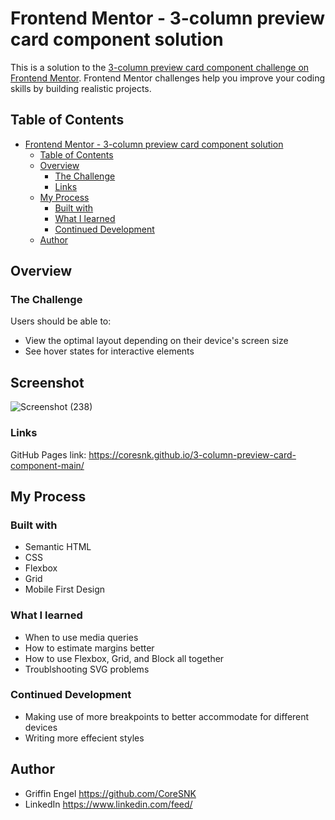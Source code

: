 # Frontend Mentor - 3-column preview card component solution

This is a solution to the [3-column preview card component challenge on Frontend Mentor](https://www.frontendmentor.io/challenges/3column-preview-card-component-pH92eAR2-). Frontend Mentor challenges help you improve your coding skills by building realistic projects.

## Table of Contents

- [Frontend Mentor - 3-column preview card component solution](#frontend-mentor---3-column-preview-card-component-solution)
  - [Table of Contents](#table-of-contents)
  - [Overview](#overview)
    - [The Challenge](#the-challenge)
    - [Links](#links)
  - [My Process](#my-process)
    - [Built with](#built-with)
    - [What I learned](#what-i-learned)
    - [Continued Development](#continued-development)
  - [Author](#author)

## Overview

### The Challenge

Users should be able to:

- View the optimal layout depending on their device's screen size
- See hover states for interactive elements

## Screenshot

![Screenshot (238)](https://github.com/CoreSNK/3-column-preview-card-component-main/assets/125166144/a62d8acc-ff68-43fb-9a29-441300589a67)


### Links

GitHub Pages link: https://coresnk.github.io/3-column-preview-card-component-main/

## My Process

### Built with

- Semantic HTML
- CSS
- Flexbox
- Grid
- Mobile First Design

### What I learned

- When to use media queries
- How to estimate margins better
- How to use Flexbox, Grid, and Block all together
- Troublshooting SVG problems

### Continued Development

- Making use of more breakpoints to better accommodate for different devices
- Writing more effecient styles

## Author

- Griffin Engel <https://github.com/CoreSNK>
- LinkedIn <https://www.linkedin.com/feed/>

